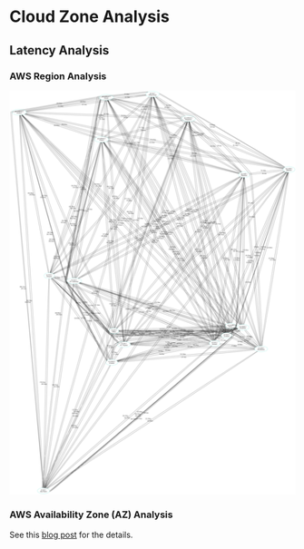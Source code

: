 # Cloud Zone Analysis

## Latency Analysis

### AWS Region Analysis

[![aws latency map](https://raw.githubusercontent.com/solarkennedy/cloud-zone-analysis/master/aws-regions/region-latency.gv.png "AWS Region Latency Map")](https://github.com/solarkennedy/cloud-zone-analysis/raw/master/aws-regions/region-latency.gv.pdf)

### AWS Availability Zone (AZ) Analysis

See this [blog post](https://www.xkyle.com/Measuring-AWS-Region-and-AZ-Latency/) for the details.
